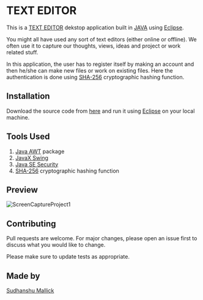 # TEXT EDITOR

This is a [TEXT EDITOR](https://en.wikipedia.org/wiki/Text_editor) dekstop application built in [JAVA](https://www.java.com/en/) using [Eclipse](https://www.eclipse.org/). 

You might all have used any sort of text editors (either online or offline). We often use it to capture our thoughts, views, ideas and project or work related stuff. 

In this application, the user has to register itself by making an account and then he/she can make new files or work on existing files. Here the authentication is done using [SHA-256](https://en.wikipedia.org/wiki/SHA-2) cryptographic hashing function.

## Installation

Download the source code from [here](https://github.com/sudhanshu-mallick/Text-Editor) and run it using [Eclipse](https://www.eclipse.org/) on your local machine.

## Tools Used
1. [Java AWT](https://docs.oracle.com/javase/7/docs/api/java/awt/package-summary.html) package
2. [JavaX Swing](https://docs.oracle.com/javase/7/docs/api/javax/swing/package-summary.html)
3. [Java SE Security](https://www.oracle.com/java/technologies/javase/javase-tech-security.html#:~:text=Java%20security%20technology%20includes%20a,%2C%20authentication%2C%20and%20access%20control.)
4. [SHA-256](https://en.wikipedia.org/wiki/SHA-2) cryptographic hashing function

## Preview
![ScreenCaptureProject1](https://user-images.githubusercontent.com/44547947/88371067-f49ba280-cdb0-11ea-834f-98801110ecb6.gif)





## Contributing
Pull requests are welcome. For major changes, please open an issue first to discuss what you would like to change.

Please make sure to update tests as appropriate.

## Made by
[Sudhanshu Mallick](https://github.com/sudhanshu-mallick)

